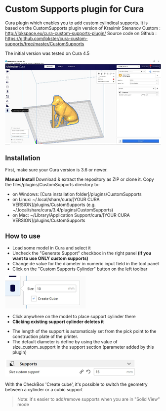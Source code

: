 # Custom Supports plugin for Cura

Cura plugin which enables you to add custom cylindical supports. It is based on the CustomSupports plugin version of Krasimir Stenanov Custom : http://lokspace.eu/cura-custom-supports-plugin/
Source code on Github : https://github.com/lokster/cura-custom-supports/tree/master/CustomSupports

The initial version was tested on Cura 4.5

![View plugin](./images/plugin.jpg)


Installation
----
First, make sure your Cura version is 3.6 or newer. 

**Manual Install**
Download & extract the repository as ZIP or clone it. Copy the files/plugins/CustomSupports directory to:
- on Windows: [Cura installation folder]/plugins/CustomSupports
- on Linux: ~/.local/share/cura/[YOUR CURA VERSION]/plugins/CustomSupports (e.g. ~/.local/share/cura/3.4/plugins/CustomSupports)
- on Mac: ~/Library/Application Support/cura/[YOUR CURA VERSION]/plugins/CustomSupports

How to use
----
- Load some model in Cura and select it
- Uncheck the "Generate Support" checkbox in the right panel **(if you want to use ONLY custom supports)**
- Change de value for the diameter in numeric input field in the tool panel
- Click on the "Custom Supports Cylinder" button on the left toolbar


![Numeric input field in the tool panel](./images/option.jpg)



- Click anywhere on the model to place support cylinder there
- **Clicking existing support cylinder deletes it**

* The length of the support is automaticaly set from the pick point to the construction plate of the printer.
* The default diameter is define by using the value of size_custom_support in the support section (parameter added by this plugin)

![parameter size_custom_support](./images/parameter_size.jpg)

With the CheckBox 'Create cube', it's possible to switch the geometry between a cylinder or a cubic support

>Note: it's easier to add/remove supports when you are in "Solid View" mode
	
